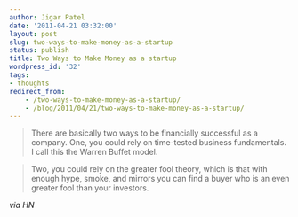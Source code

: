 ```yaml
---
author: Jigar Patel
date: '2011-04-21 03:32:00'
layout: post
slug: two-ways-to-make-money-as-a-startup
status: publish
title: Two Ways to Make Money as a startup
wordpress_id: '32'
tags:
- thoughts
redirect_from:
    - /two-ways-to-make-money-as-a-startup/
    - /blog/2011/04/21/two-ways-to-make-money-as-a-startup/
---
```


>There are basically two ways to be financially successful as a
>company. One, you could rely on time-tested business fundamentals.
>I call this the Warren Buffet model.

>Two, you could rely on the greater fool theory, which is that with
>enough hype, smoke, and mirrors you can find a buyer who is an even
>greater fool than your investors.

*via HN*



